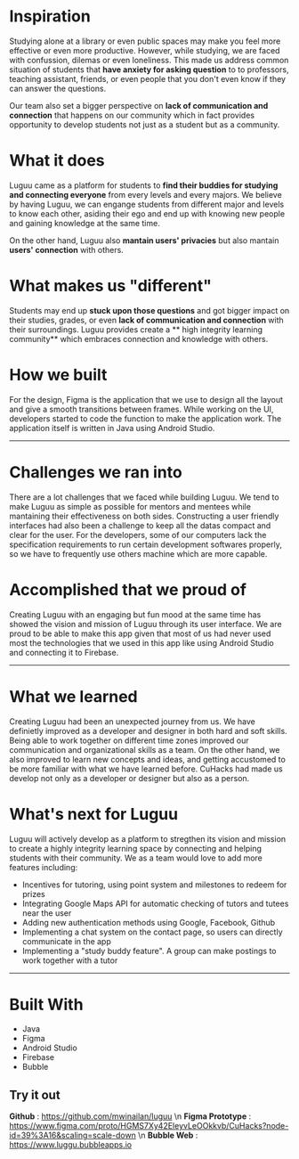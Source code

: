 # Inspiration
Studying alone at a library or even public spaces may make you feel more effective or even more productive. However, while studying, we are faced with confussion, dilemas or even loneliness. This made us address common situation of students that **have anxiety for asking question** to to professors, teaching assistant, friends, or even people that you don't even know if they can answer the questions. 

Our team also set a bigger perspective on **lack of communication and connection** that happens on our community which in fact provides opportunity to develop students not just as a student but as a community. 

# What it does
Luguu came as a platform for students to **find their buddies for studying and connecting everyone** from every levels and every majors. We believe by having Luguu, we can engange students from different major and levels to know each other, asiding their ego and end up with knowing new people and gaining knowledge at the same time. 

On the other hand, Luguu also **mantain users' privacies** but also mantain **users' connection**  with others. 

# What makes us "different"
Students may end up **stuck upon those questions** and got bigger impact on their studies, grades, or even **lack of communication and connection** with their surroundings. Luguu provides create a ** high integrity learning community** which embraces connection and knowledge with others. 

# How we built

For the design, Figma is the application that we use to design all the layout and give a smooth transitions between frames. While working on the UI, developers started to code the function to make the application work. The application itself is written in Java using Android Studio.

--------------------------------


# Challenges we ran into
There are a lot challenges that we faced while building Luguu. We tend to make Luguu as simple as possible for mentors and mentees while mantaining their effectiveness on both sides. Constructing a user friendly interfaces had also been a challenge to keep all the datas compact and clear for the user. For the developers, some of our computers lack the specification requirements to run certain development softwares properly,
so we have to frequently use others machine which are more capable.

# Accomplished that we proud of

Creating Luguu with an engaging but fun mood at the same time has showed the vision and mission of Luguu through its user interface. We are proud to be able to make this app given that most of us had never used most the technologies that we used in this app like using Android Studio and connecting it to Firebase.


-------------------

# What we learned

Creating Luguu had been an unexpected journey from us. We have definietly improved as a developer and designer in both hard and soft skills. Being able to work together on different time zones improved our communication and organizational skills as a team. On the other hand, we also improved to learn new concepts and ideas, and getting accustomed to be more familiar with what we have learned before. CuHacks had made us develop not only as a developer or designer but also as a person. 

# What's next for Luguu
Luguu will actively develop as a platform to stregthen its vision and mission to create a highly integrity learning space by connecting and helping students with their community. We as a team would love to add more features including: 
- Incentives for tutoring, using point system and milestones to redeem for prizes
- Integrating Google Maps API for automatic checking of tutors and tutees near the user
- Adding new authentication methods using Google, Facebook, Github
- Implementing a chat system on the contact page, so users can directly communicate in the app
- Implementing a "study buddy feature". A group can make postings to work together with a tutor 


-------------------

# Built With
- Java
- Figma
- Android Studio
- Firebase
- Bubble

## Try it out

**Github**          : https://github.com/mwinailan/luguu \n
**Figma Prototype** : https://www.figma.com/proto/HGMS7Xy42EleyvLeOOkkvb/CuHacks?node-id=39%3A16&scaling=scale-down \n
**Bubble Web**      : https://www.luggu.bubbleapps.io
